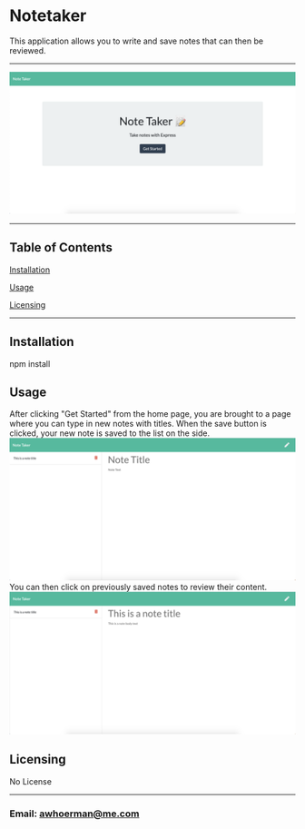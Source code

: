 # Notetaker

This application allows you to write and save notes that can then be reviewed.

 ***

 ![screenshot](./images/index.png)

 ***
    
## Table of Contents
[Installation](#Installation)

[Usage](#Usage)
    
[Licensing](#Licensing)
    
***
    
## Installation
npm install

## Usage
After clicking "Get Started" from the home page, you are brought to a page where you can type in new notes with titles. When the save button is clicked, your new note is saved to the list on the side.
![screenshot](./images/note.png)
You can then click on previously saved notes to review their content.
![screenshot](./images/viewnote.png)
    
## Licensing
No License
    
    
***
    
### Email: awhoerman@me.com

    
